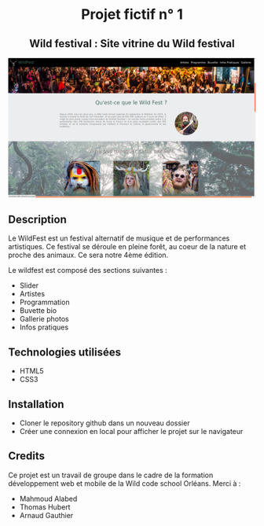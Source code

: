 <h1 align="center">Projet fictif n° 1</h1> 
<h2 align="center">Wild festival : Site vitrine du Wild festival</h2> 
<img src="img/screen.png" alt="Image site wildfest" />
<h2>Description</h2>
<p>Le WildFest est un festival alternatif de musique et de performances artistiques. Ce festival se déroule en pleine forêt, au coeur de la nature et proche des animaux. Ce sera notre 4ème édition.<p>
<p>Le wildfest est composé des sections suivantes :</p>
<ul>
  <li>Slider</li>
  <li>Artistes</li>
  <li>Programmation</li>
  <li>Buvette bio</li>
  <li>Gallerie photos</li>
  <li>Infos pratiques</li>
</ul>
<h2>Technologies utilisées</h2>
<ul>
  <li>HTML5</li>
  <li>CSS3</li>
</ul>
<h2>Installation</h2>
<ul>
  <li>Cloner le repository github dans un nouveau dossier</li>
  <li>Créer une connexion en local pour afficher le projet sur le navigateur</li>
</ul>
<h2>Credits</h2>
Ce projet est un travail de groupe dans le cadre de la formation développement web et mobile de la Wild code school Orléans.
Merci à :
<ul>
  <li>Mahmoud Alabed</li>
  <li>Thomas Hubert</li>
  <li>Arnaud Gauthier</li>
</ul>

